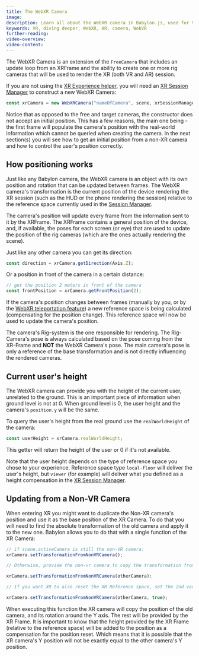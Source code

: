 ```yaml
---
title: The WebXR Camera
image:
description: Learn all about the WebXR camera in Babylon.js, used for VR and AR sessions.
keywords: VR, diving deeper, WebXR, AR, camera, WebVR
further-reading:
video-overview:
video-content:
---
```


The WebXR Camera is an extension of the `FreeCamera` that includes an update loop from an XRFrame and the ability to create one or more rig cameras that will be used to render the XR (both VR and AR) session.

If you are not using the [XR Experience helper](/features/featuresDeepDive/webXR/webXRExperienceHelpers), you will need an [XR Session Manager](/features/featuresDeepDive/webXR/webXRSessionManagers) to construct a new WebXR Camera:

```javascript
const xrCamera = new WebXRCamera("nameOfCamera", scene, xrSessionManager);
```

Notice that as opposed to the free and target cameras, the constructor does not accept an initial position. This has a few reasons, the main one being - the first frame will populate the camera's position with the real-world information which cannot be queried when creating the camera. In the next section(s) you will see how to get an initial position from a non-XR camera and how to control the user's position correctly.

## How positioning works

Just like any Babylon camera, the WebXR camera is an object with its own position and rotation that can be updated between frames. The WebXR camera's transformation is the current position of the device rendering the XR session (such as the HUD or the phone rendering the session) relative to the reference space currently used in the [Session Manager](/features/featuresDeepDive/webXR/webXRSessionManagers).

The camera's position will update every frame from the information sent to it by the XRFrame. The XRFrame contains a general position of the device, and, if available, the poses for each screen (or eye) that are used to update the position of the rig cameras (which are the ones actually rendering the scene).

Just like any other camera you can get its direction:

```javascript
const direction = xrCamera.getDirection(Axis.Z);
```

Or a position in front of the camera in a certain distance:

```javascript
// get the position 2 meters in front of the camera
const frontPosition = xrCamera.getFrontPosition(2);
```

If the camera's position changes between frames (manually by you, or by the [WebXR teleportation feature](/typedoc/classes/babylon.webxrmotioncontrollerteleportation)) a new reference space is being calculated (compensating for the position change). This reference space will now be used to update the camera's position.

The camera's Rig-system is the one responsible for rendering. The Rig-Camera's pose is always calculated based on the pose coming from the XR-Frame and **NOT** the WebXR Camera's pose. The main camera's pose is only a reference of the base transformation and is not directly influencing the rendered cameras.

## Current user's height

The WebXR camera can provide you with the height of the current user, unrelated to the ground. This is an important piece of information when ground level is not at 0. When ground level is 0, the user height and the camera's `position.y` will be the same.

To query the user's height from the real ground use the `realWorldHeight` of the camera:

```javascript
const userHeight = xrCamera.realWorldHeight;
```

This getter will return the height of the user or 0 if it's not available.

Note that the user height depends on the type of reference space you chose to your experience. Reference space type `local-floor` will deliver the user's height, but `viewer` (for example) will deliver what you defined as a height compensation in the [XR Session Manager](/features/featuresDeepDive/webXR/webXRSessionManagers).

## Updating from a Non-VR Camera

When entering XR you might want to duplicate the Non-XR camera's position and use it as the base position of the XR Camera. To do that you will need to find the absolute transformation of the old camera and apply it to the new one. Babylon allows you to do that with a single function of the XR Camera:

```javascript
// if scene.activeCamera is still the non-VR camera:
xrCamera.setTransformationFromNonVRCamera();

// Otherwise, provide the non-vr camera to copy the transformation from:

xrCamera.setTransformationFromNonVRCamera(otherCamera);

// If you want XR to also reset the XR Reference space, set the 2nd variable to true:

xrCamera.setTransformationFromNonVRCamera(otherCamera, true);
```

When executing this function the XR camera will copy the position of the old camera, and its rotation around the Y axis. The rest will be provided by the XR Frame. It is important to know that the height provided by the XR Frame (relative to the reference space) will be added to the position as a compensation for the position reset. Which means that it is possible that the XR camera's Y position will not be exactly equal to the other camera's Y position.
